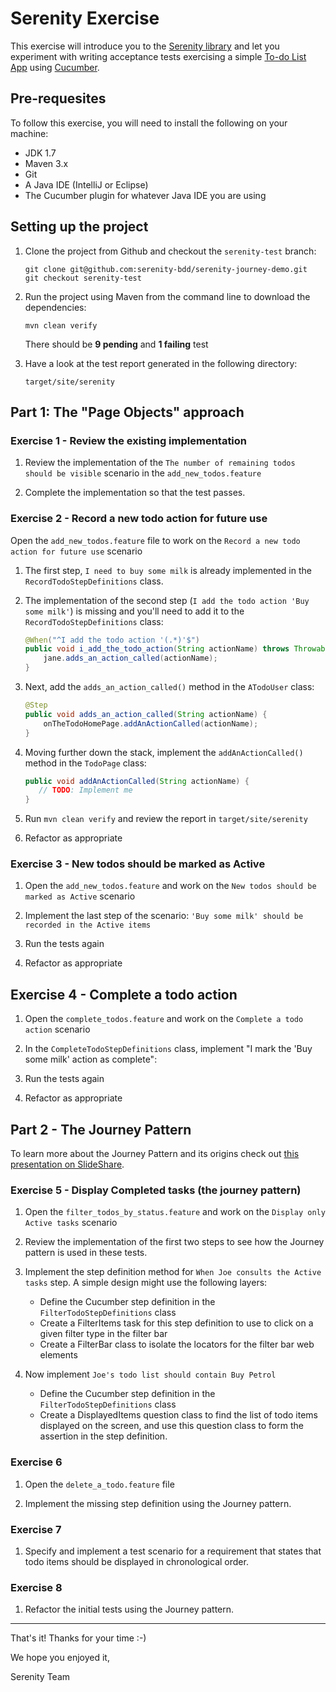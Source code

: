# Serenity Exercise

This exercise will introduce you to the [Serenity library](http://www.thucydides.info/) and let you experiment with
writing acceptance tests exercising a simple [To-do List App](http://todomvc.com/examples/angularjs/#/)
using [Cucumber](https://cucumber.io/).

## Pre-requesites

To follow this exercise, you will need to install the following on your machine:
- JDK 1.7
- Maven 3.x
- Git
- A Java IDE (IntelliJ or Eclipse)
- The Cucumber plugin for whatever Java IDE you are using

## Setting up the project

1. Clone the project from Github and checkout the `serenity-test` branch:

    ```console
    git clone git@github.com:serenity-bdd/serenity-journey-demo.git
    git checkout serenity-test
    ```
    
2. Run the project using Maven from the command line to download the dependencies:

    ```console
    mvn clean verify
    ```

    There should be **9 pending** and **1 failing** test

3. Have a look at the test report generated in the following directory:

    `target/site/serenity`

## Part 1: The "Page Objects" approach

### Exercise 1 - Review the existing implementation

1. Review the implementation of the `The number of remaining todos should be visible` scenario in the `add_new_todos.feature`

2. Complete the implementation so that the test passes.

### Exercise 2 - Record a new todo action for future use

Open the `add_new_todos.feature` file to work on the `Record a new todo action for future use` scenario

1. The first step, `I need to buy some milk` is already implemented in the `RecordTodoStepDefinitions` class.

1. The implementation of the second step (`I add the todo action 'Buy some milk'`) is missing
and you'll need to add it to the `RecordTodoStepDefinitions` class:

    ```java
    @When("^I add the todo action '(.*)'$")
    public void i_add_the_todo_action(String actionName) throws Throwable {
        jane.adds_an_action_called(actionName);
    }
    ```

1. Next, add the `adds_an_action_called()` method in the `ATodoUser` class: 

    ```java
    @Step
    public void adds_an_action_called(String actionName) {
        onTheTodoHomePage.addAnActionCalled(actionName);
    }
    ```

1. Moving further down the stack, implement the `addAnActionCalled()` method in the `TodoPage` class:

    ```java
    public void addAnActionCalled(String actionName) {
       // TODO: Implement me
    }
    ```

1. Run `mvn clean verify` and review the report in `target/site/serenity`

1. Refactor as appropriate

### Exercise 3 - New todos should be marked as Active

1. Open the `add_new_todos.feature` and work on the `New todos should be marked as Active` scenario

1. Implement the last step of the scenario: `'Buy some milk' should be recorded in the Active items`

1. Run the tests again

1. Refactor as appropriate

## Exercise 4 - Complete a todo action

1. Open the `complete_todos.feature` and work on the `Complete a todo action` scenario

1. In the `CompleteTodoStepDefinitions` class, implement "I mark the 'Buy some milk' action as complete":

1. Run the tests again

1. Refactor as appropriate

## Part 2 - The Journey Pattern

To learn more about the Journey Pattern and its origins check out [this presentation on SlideShare](
http://www.slideshare.net/wakaleo/serenity-and-the-journey-pattern).

### Exercise 5 - Display Completed tasks (the journey pattern)

1. Open the `filter_todos_by_status.feature` and work on the `Display only Active tasks` scenario

1. Review the implementation of the first two steps to see how the Journey pattern is used in these tests.

1. Implement the step definition method for `When Joe consults the Active tasks` step.
   A simple design might use the following layers:
   - Define the Cucumber step definition in the `FilterTodoStepDefinitions` class
   - Create a FilterItems task for this step definition to use to click on a given filter type in the filter bar
   - Create a FilterBar class to isolate the locators for the filter bar web elements

1. Now implement `Joe's todo list should contain Buy Petrol`
   - Define the Cucumber step definition in the `FilterTodoStepDefinitions` class
   - Create a DisplayedItems question class to find the list of todo items displayed on the screen, and use
     this question class to form the assertion in the step definition.

### Exercise 6

1. Open the `delete_a_todo.feature` file

1. Implement the missing step definition using the Journey pattern.

### Exercise 7

1. Specify and implement a test scenario for a requirement that states that todo items should be displayed in chronological order.

### Exercise 8

1. Refactor the initial tests using the Journey pattern.

---

That's it! Thanks for your time :-)


We hope you enjoyed it,

Serenity Team
